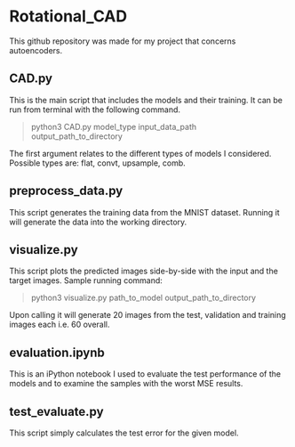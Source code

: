 # Rotational_CAD

This github repository was made for my project that concerns autoencoders.

## CAD.py
This is the main script that includes the models and their training. It can be run from terminal with the following command.
> python3 CAD.py model_type input_data_path output_path_to_directory

The first argument relates to the different types of models I considered. Possible types are: flat, convt, upsample, comb.

## preprocess_data.py
This script generates the training data from the MNIST dataset. Running it will generate the data into the working directory.

## visualize.py
This script plots the predicted images side-by-side with the input and the target images. Sample running command:
> python3 visualize.py path_to_model output_path_to_directory

Upon calling it will generate 20 images from the test, validation and training images each i.e. 60 overall.

## evaluation.ipynb
This is an iPython notebook I used to evaluate the test performance of the models and to examine the samples with the worst MSE results.

## test_evaluate.py
This script simply calculates the test error for the given model.
